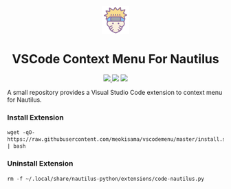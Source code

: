 <p align="center">
  <a href="https://meokisama.github.io">
    <img src="favicon.png" />
  </a>
</p>

<h1 align="center"> VSCode Context Menu For Nautilus </h1>


<p align="center">
  <a href="https://github.com/meokisama/meokisama.github.io/blob/develop/LICENSE">
    <img src="https://img.shields.io/badge/license-MIT-blue.svg"/>
  </a>
  <img src="https://img.shields.io/badge/PRs-welcome-brightgreen.svg"/>
  <a href="https://twitter.com/intent/follow?screen_name=meokiiii">
    <img src="https://img.shields.io/twitter/follow/meokiiii.svg?label=Follow%20@meokiiii"/>
  </a>
</p>


A small repository provides a Visual Studio Code extension to context menu for Nautilus.

### Install Extension

```
wget -qO- https://raw.githubusercontent.com/meokisama/vscodemenu/master/install.sh | bash
```

### Uninstall Extension

```
rm -f ~/.local/share/nautilus-python/extensions/code-nautilus.py
```
